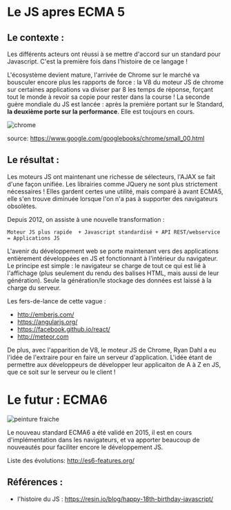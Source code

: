 # Le JS apres ECMA 5

## Le contexte :
Les différents acteurs ont réussi à se mettre d'accord sur un standard pour Javascript. 
C'est la première fois dans l'histoire de ce langage !

L'écosystème devient mature, l'arrivée de Chrome sur le marché va bousculer encore plus les rapports de force : la V8 du moteur JS de chrome sur certaines applications va diviser par 8 les temps de réponse, forçant tout le monde à revoir sa copie pour rester dans la course ! 
La seconde guère mondiale du JS est lancée : après la première portant sur le Standard, **la deuxième porte sur la performance**. Elle est toujours en cours.

![chrome](https://www.google.com/googlebooks/chrome/images/small/1.jpg)

source: https://www.google.com/googlebooks/chrome/small_00.html

## Le résultat :
Les moteurs JS ont maintenant une richesse de sélecteurs, l'AJAX se fait d'une façon unifiée. Les librairies comme JQuery ne sont plus strictement nécessaires ! Elles gardent certes une utilité, mais comparé à avant ECMA5, elle s'en trouve diminuée lorsque l'on n'a pas à supporter des navigateurs obsolètes.

Depuis 2012, on assiste à une nouvelle transformation :

```
Moteur JS plus rapide  + Javascript standardisé + API REST/webservice = Applications JS
```

L'avenir du développement web se porte maintenant vers des applications entièrement développées en JS et fonctionnant à l'intérieur du navigateur. Le principe est simple : le navigateur se charge de tout ce qui est lié à l'affichage (plus seulement du rendu des balises HTML, mais aussi de leur génération). Seule la  génération/le stockage des données est laissé à la charge du serveur.

Les fers-de-lance de cette vague :
* http://emberjs.com/
* https://angularjs.org/
* https://facebook.github.io/react/
* http://meteor.com

De plus, avec l'apparition de V8, le moteur JS de Chrome,  Ryan Dahl a eu l'idée de l'extraire pour en faire un serveur d'application. L'idée étant de permettre aux développeurs de développer leur applicaiton de A à Z en JS, que ce soit sur le serveur ou le client !

# Le futur : ECMA6
![peinture fraiche](http://www.pro-signalisation.fr/21225-product_prosignalisation/chevalet-caution-peinture-fraiche.jpg?frz-v10)

Le nouveau standard ECMA6 a été validé en 2015, il est en cours d'implémentation dans les navigateurs, et va apporter beaucoup de nouveautés pour faciliter encore le développement JS.

Liste des évolutions: http://es6-features.org/


## Références :
* l'histoire du JS : https://resin.io/blog/happy-18th-birthday-javascript/
